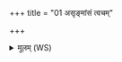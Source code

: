 +++
title = "01 असृङ्मांसं त्वचम्"

+++
<details><summary>मूलम् (WS)</summary>

असृङ्मांसं त्वचं पेष्ट्रं सम्भरणमंसान् शरीरम् ।  
अग्निः क्रव्यादत्त्वमुष्यामुष्यायणस्यामुष्याः पुत्रस्य ॥ १ ॥
</details>